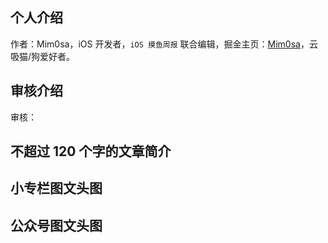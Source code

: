 ## 个人介绍

作者：Mim0sa，iOS 开发者，`iOS 摸鱼周报` 联合编辑，掘金主页：[Mim0sa](https://juejin.cn/user/1433418892590136)，云吸猫/狗爱好者。

## 审核介绍

审核：

## 不超过 120 个字的文章简介

## 小专栏图文头图

## 公众号图文头图
